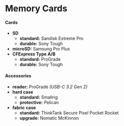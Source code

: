 # Memory Cards

#### Cards

- **SD** 
	- **standard:** Sandisk Extreme Pro
	- **durable:** Sony Tough
- **microSD:** Samsung Pro Plus
- **CFExpress Type A/B**
	- **standard:** ProGrade
	- **durable:** Sony Tough

#### Accessories

- **reader:** ProGrade *(USB-C 3.2 Gen 2)*
- **hard case**
	- **standard:** Smallrig
	- **protective:** Pelican
- **fabric case**
	- **standard:** ThinkTank Secure Pixel Pocket Rocket
	- **upgrade:** Nomatic McKinnon